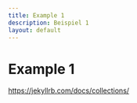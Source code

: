 ```yaml
---
title: Example 1
description: Beispiel 1
layout: default
---
```



# Example 1

https://jekyllrb.com/docs/collections/